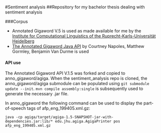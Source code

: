 #Sentiment analysis
##Repository for my bachelor thesis dealing with sentiment analysis

###Corpus
- Annotated Gigaword V.5 is used as made available for me by the [Institute for Computational Linguistics of the Ruprecht-Karls-Universität Heidelberg](http://www.cl.uni-heidelberg.de/)
- [The Annotated Gigaword Java API](https://github.com/mgormley/agiga) by Courtney Napoles, Matthew Gormley, Benjamin Van Durme is used

#### API use
The Annotated Gigaword API V.1.5 was forked and copied to anno_gigaword/agiga.
When the sentiment_analysis repo is cloned, the anno_gigaword/agiga submodule can be populated using ```git submodule update --init```.
```mvn compile assembly:single``` is subsequently used to generate the necessary .jar file.

In anno_gigaword the following command can be used to display the part-of-speech tags of afp_eng_199405.xml.gz:
```
java -cp agiga/target/agiga-1.5-SNAPSHOT-jar-with-dependencies.jar:lib/* edu.jhu.agiga.AgigaPrinter pos afp_eng_199405.xml.gz
```

